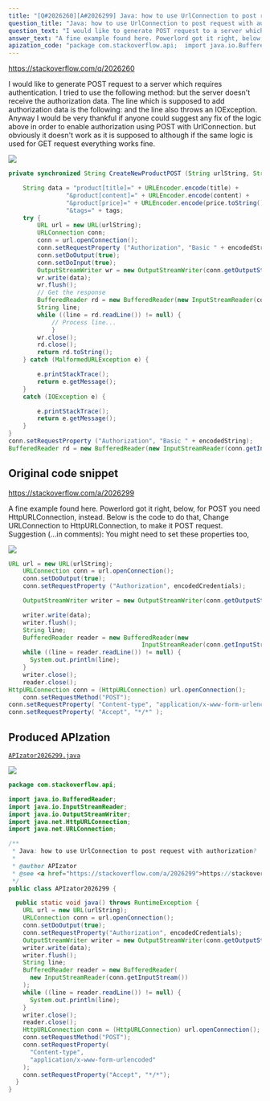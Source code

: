 ```yaml
---
title: "[Q#2026260][A#2026299] Java: how to use UrlConnection to post request with authorization?"
question_title: "Java: how to use UrlConnection to post request with authorization?"
question_text: "I would like to generate POST request to a server which requires authentication. I tried to use the following method: but the server doesn't receive the authorization data. The line which is supposed to add authorization data is the following: and the line also throws an IOException. Anyway I would be very thankful if anyone could suggest any fix of the logic above in order to enable authorization using POST with UrlConnection. but obviously it doesn't work as it is supposed to although if the same logic is used for GET request everything works fine."
answer_text: "A fine example found here. Powerlord got it right, below, for POST you need HttpURLConnection, instead. Below is the code to do that, Change URLConnection to HttpURLConnection, to make it POST request. Suggestion (...in comments): You might need to set these properties too,"
apization_code: "package com.stackoverflow.api;  import java.io.BufferedReader; import java.io.InputStreamReader; import java.io.OutputStreamWriter; import java.net.HttpURLConnection; import java.net.URLConnection;  /**  * Java: how to use UrlConnection to post request with authorization?  *  * @author APIzator  * @see <a href=\"https://stackoverflow.com/a/2026299\">https://stackoverflow.com/a/2026299</a>  */ public class APIzator2026299 {    public static void java() throws RuntimeException {     URL url = new URL(urlString);     URLConnection conn = url.openConnection();     conn.setDoOutput(true);     conn.setRequestProperty(\"Authorization\", encodedCredentials);     OutputStreamWriter writer = new OutputStreamWriter(conn.getOutputStream());     writer.write(data);     writer.flush();     String line;     BufferedReader reader = new BufferedReader(       new InputStreamReader(conn.getInputStream())     );     while ((line = reader.readLine()) != null) {       System.out.println(line);     }     writer.close();     reader.close();     HttpURLConnection conn = (HttpURLConnection) url.openConnection();     conn.setRequestMethod(\"POST\");     conn.setRequestProperty(       \"Content-type\",       \"application/x-www-form-urlencoded\"     );     conn.setRequestProperty(\"Accept\", \"*/*\");   } }"
---
```


https://stackoverflow.com/q/2026260

I would like to generate POST request to a server which requires authentication. I tried to use the following method:
but the server doesn&#x27;t receive the authorization data. The line which is supposed to add authorization data is the following:
and the line
also throws an IOException.
Anyway I would be very thankful if anyone could suggest any fix of the logic above in order to enable authorization using POST with UrlConnection.
but obviously it doesn&#x27;t work as it is supposed to although if the same logic is used for GET request everything works fine.


<div class="code-logo"><img src="/stackoverflow.png" /></div>

```java
private synchronized String CreateNewProductPOST (String urlString, String encodedString, String title, String content, Double price, String tags) {

    String data = "product[title]=" + URLEncoder.encode(title) +
                "&product[content]=" + URLEncoder.encode(content) + 
                "&product[price]=" + URLEncoder.encode(price.toString()) +
                "&tags=" + tags;
    try {
        URL url = new URL(urlString);
        URLConnection conn;
        conn = url.openConnection();
        conn.setRequestProperty ("Authorization", "Basic " + encodedString);
        conn.setDoOutput(true);
        conn.setDoInput(true);
        OutputStreamWriter wr = new OutputStreamWriter(conn.getOutputStream());
        wr.write(data);
        wr.flush(); 
        // Get the response 
        BufferedReader rd = new BufferedReader(new InputStreamReader(conn.getInputStream())); 
        String line; 
        while ((line = rd.readLine()) != null) { 
            // Process line... 
            } 
        wr.close(); 
        rd.close(); 
        return rd.toString();
    } catch (MalformedURLException e) {

        e.printStackTrace();
        return e.getMessage();
    }
    catch (IOException e) {

        e.printStackTrace();
        return e.getMessage();
    } 
}
conn.setRequestProperty ("Authorization", "Basic " + encodedString);
BufferedReader rd = new BufferedReader(new InputStreamReader(conn.getInputStream()));
```


## Original code snippet

https://stackoverflow.com/a/2026299

A fine example found here. Powerlord got it right, below, for POST you need HttpURLConnection, instead.
Below is the code to do that,
Change URLConnection to HttpURLConnection, to make it POST request.
Suggestion (...in comments):
You might need to set these properties too,

<div class="code-logo"><img src="/stackoverflow.png" /></div>

```java
URL url = new URL(urlString);
    URLConnection conn = url.openConnection();
    conn.setDoOutput(true);
    conn.setRequestProperty ("Authorization", encodedCredentials);

    OutputStreamWriter writer = new OutputStreamWriter(conn.getOutputStream());

    writer.write(data);
    writer.flush();
    String line;
    BufferedReader reader = new BufferedReader(new 
                                     InputStreamReader(conn.getInputStream()));
    while ((line = reader.readLine()) != null) {
      System.out.println(line);
    }
    writer.close();
    reader.close();
HttpURLConnection conn = (HttpURLConnection) url.openConnection();
    conn.setRequestMethod("POST");
conn.setRequestProperty( "Content-type", "application/x-www-form-urlencoded");
conn.setRequestProperty( "Accept", "*/*" );
```

## Produced APIzation

[`APIzator2026299.java`](https://github.com/pasqualesalza/apization-temp-data/raw/master/search/APIzator2026299.java)

<div class="code-logo"><img src="/apizator.png" /></div>

```java
package com.stackoverflow.api;

import java.io.BufferedReader;
import java.io.InputStreamReader;
import java.io.OutputStreamWriter;
import java.net.HttpURLConnection;
import java.net.URLConnection;

/**
 * Java: how to use UrlConnection to post request with authorization?
 *
 * @author APIzator
 * @see <a href="https://stackoverflow.com/a/2026299">https://stackoverflow.com/a/2026299</a>
 */
public class APIzator2026299 {

  public static void java() throws RuntimeException {
    URL url = new URL(urlString);
    URLConnection conn = url.openConnection();
    conn.setDoOutput(true);
    conn.setRequestProperty("Authorization", encodedCredentials);
    OutputStreamWriter writer = new OutputStreamWriter(conn.getOutputStream());
    writer.write(data);
    writer.flush();
    String line;
    BufferedReader reader = new BufferedReader(
      new InputStreamReader(conn.getInputStream())
    );
    while ((line = reader.readLine()) != null) {
      System.out.println(line);
    }
    writer.close();
    reader.close();
    HttpURLConnection conn = (HttpURLConnection) url.openConnection();
    conn.setRequestMethod("POST");
    conn.setRequestProperty(
      "Content-type",
      "application/x-www-form-urlencoded"
    );
    conn.setRequestProperty("Accept", "*/*");
  }
}

```